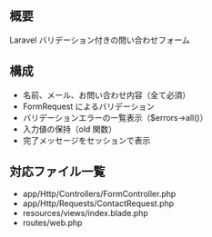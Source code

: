## 概要

Laravel バリデーション付きの問い合わせフォーム

## 構成

-   名前、メール、お問い合わせ内容（全て必須）
-   FormRequest によるバリデーション
-   バリデーションエラーの一覧表示（$errors->all()）
-   入力値の保持（old 関数）
-   完了メッセージをセッションで表示

## 対応ファイル一覧

-   app/Http/Controllers/FormController.php
-   app/Http/Requests/ContactRequest.php
-   resources/views/index.blade.php
-   routes/web.php
